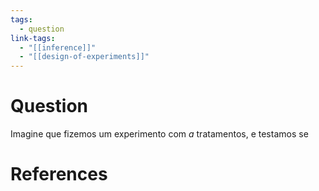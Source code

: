 ```yaml
---
tags:
  - question
link-tags:
  - "[[inference]]"
  - "[[design-of-experiments]]"
---
```

# Question
Imagine que fizemos um experimento com $a$ tratamentos, e testamos se 

# References
